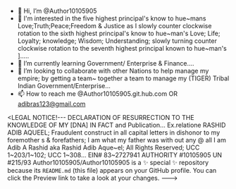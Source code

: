 - 👋 Hi, I’m @Author10105905
- 👀 I'm interested in the five highest principal's know to hue~mans Love;Truth;Peace;Freedom & Justice as I slowly counter clockwise rotation to the sixth highest principal's know to hue~man's
Love; Life; Loyalty; knowledge; Wisdom; Understanding; slowly turning counter clockwise rotation to the seventh highest principal known to hue~man's <Unity>].....
- 🌱 I’m currently learning Government/ Enterprise & Finance....
- 💞️ I’m looking to collaborate with other Nations to help manage my empire; by getting a team~
     together a team to manage my (TIGER) Tribal Indian Government/Enterprise...
- 📫 How to reach me @Author10105905.git.hub.com OR adibras123@gmail.com

<LEGAL NOTICE!---
DECLARATION OF RESURRECTION TO THE KNOWLEDGE OF MY [DNA] IN FACT and Publication...
Ex.relatione RASHID ADIB AQUEEL; Fraudulent construct in all capital letters in dishonor to my foremother s & forefathers; I am what my father was with out any <concreditons> @ all
I am Adib A Rashid aka Rashid Adib Aque~el; All Rights Reserved; UCC 1~203/1~102; UCC 1~308...
EIN# 83~2727941
AUTHORITY #10105905
UN #215/93
Author10105905/Author10105905 is a ✨ special ✨ repository because its `README.md` (this file) appears on your GitHub profile.
You can click the Preview link to take a look at your changes.
--->
